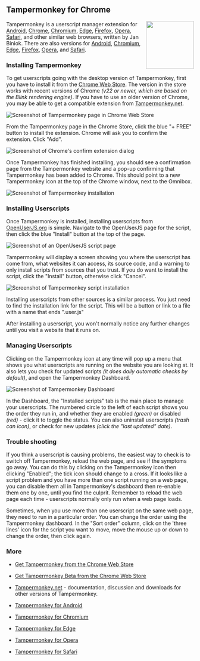 ## Tampermonkey for Chrome
<img src="https://raw.githubusercontent.com/wiki/OpenUserJS/OpenUserJS.org/images/tampermonkey_icon.min.svg?sanitize=true" width="128" height="128" align="right">

Tampermonkey is a userscript manager extension for [Android][android], [Chrome][Chrome], [Chromium][Chromium], [Edge][Edge], [Firefox][firefox], [Opera][Opera], [Safari][Safari], and other similar web browsers, written by Jan Biniok. There are also versions for [Android][tampermonkeyForAndroid], [Chromium][tampermonkeyForChromium], [Edge][tampermonkeyForEdge], [Firefox][tamperMonkeyForFirefox], [Opera][tampermonkeyForOpera], and [Safari][tampermonkeyForSafari].

### Installing Tampermonkey

To get userscripts going with the desktop version of Tampermonkey, first you have to install it from the [Chrome Web Store][gooChromeWebStoreTampermonkey]. The version in the store works with recent versions of Chrome *(v22 or newer, which are based on the Blink rendering engine)*. If you have to use an older version of Chrome, you may be able to get a compatible extension from [Tampermonkey.net][tampermonkeyNet].

![Screenshot of Tampermonkey page in Chrome Web Store][tampermonkeyGooChromeWebStoreScreenshot]

From the Tampermonkey page in the Chrome Store, click the blue "+ FREE" button to install the extension. Chrome will ask you to confirm the extension. Click "Add".

![Screenshot of Chrome's confirm extension dialog][tampermonkeyChromeScreenshot1]

Once Tampermonkey has finished installing, you should see a confirmation page from the Tampermonkey website and a pop-up confirming that Tampermonkey has been added to Chrome. This should point to a new Tampermonkey icon at the top of the Chrome window, next to the Omnibox.

![Screenshot of Tampermonkey installation][tampermonkeyChromeScreenshot2]

### Installing Userscripts

Once Tampermonkey is installed, installing userscripts from [OpenUserJS.org][oujs] is simple. Navigate to the OpenUserJS page for the script, then click the blue "Install" button at the top of the page.

![Screenshot of an OpenUserJS script page][oujsScriptPageScreenshot1]

Tampermonkey will display a screen showing you where the userscript has come from, what websites it can access, its source code, and a warning to only install scripts from sources that you trust. If you do want to install the script, click the "Install" button, otherwise click "Cancel".

![Screenshot of Tampermonkey script installation][tampermonkeyChromeScreenshot3]

Installing userscripts from other sources is a similar process. You just need to find the installation link for the script. This will be a button or link to a file with a name that ends ".user.js"

After installing a userscript, you won't normally notice any further changes until you visit a website that it runs on.

### Managing Userscripts

Clicking on the Tampermonkey icon at any time will pop up a menu that shows you what userscripts are running on the website you are looking at. It also lets you check for updated scripts *(it does daily automatic checks by default)*, and open the Tampermonkey Dashboard.

![Screenshot of Tampermonkey Dashboard][tampermonkeyChromeScreenshot4]

In the Dashboard, the "Installed scripts" tab is the main place to manage your userscripts. The numbered circle to the left of each script shows you the order they run in, and whether they are enabled *(green)* or disabled *(red)* - click it to toggle the status. You can also uninstall userscripts *(trash can icon)*, or check for new updates *(click the "last updated" date)*.

### Trouble shooting

If you think a userscript is causing problems, the easiest way to check is to switch off Tampermonkey, reload the web page, and see if the symptoms go away. You can do this by clicking on the Tampermonkey icon then clicking "Enabled"; the tick icon should change to a cross. If it looks like a script problem and you have more than one script running on a web page, you can disable them all in Tampermonkey's dashboard then re-enable them one by one, until you find the culprit. Remember to reload the web page each time - userscripts normally only run when a web page loads.

Sometimes, when you use more than one userscript on the same web page, they need to run in a particular order. You can change the order using the Tampermonkey dashboard. In the "Sort order" column, click on the 'three lines' icon for the script you want to move, move the mouse up or down to change the order, then click again.

### More

* [Get Tampermonkey from the Chrome Web Store][gooChromeWebStoreTampermonkey]
* [Get Tampermonkey Beta from the Chrome Web Store][gooChromeWebStoreTampermonkeyBeta]
* [Tampermonkey.net][tampermonkeyNet] - documentation, discussion and downloads for other versions of Tampermonkey.

* [Tampermonkey for Android][tampermonkeyForAndroid]
* [Tampermonkey for Chromium][tampermonkeyForChromium]
* [Tampermonkey for Edge][tampermonkeyForEdge]
* [Tampermonkey for Opera][tampermonkeyForOpera]
* [Tampermonkey for Safari][tampermonkeyForSafari]

<!-- # References -->

<!-- ## Statics -->
[githubFavicon]: https://assets-cdn.github.com/favicon.ico
[oujsFavicon]: https://raw.githubusercontent.com/OpenUserJs/OpenUserJS.org/master/public/images/favicon16.png
[oujs]: https://openuserjs.org/

<!-- ## Browser pages -->
[android]: Android
[chrome]: Chrome
[chromium]: Chromium
[edge]: Edge
[firefox]: Firefox
[opera]: Opera
[safari]: Safari

<!-- ## .user.js engine external linkage -->
[tampermonkeyNet]: http://tampermonkey.net/
[gooChromeWebStoreTampermonkey]: https://chrome.google.com/webstore/detail/tampermonkey/dhdgffkkebhmkfjojejmpbldmpobfkfo
[gooChromeWebStoreTampermonkeyBeta]: https://chrome.google.com/webstore/detail/tampermonkey-beta/gcalenpjmijncebpfijmoaglllgpjagf

<!-- ## Screenshots -->
[tampermonkeyGooChromeWebStoreScreenshot]: https://raw.githubusercontent.com/wiki/OpenUserJS/OpenUserJS.org/images/tampermonkey1.png "Tampermonkey in the Chrome Web Store"
[tampermonkeyChromeScreenshot1]: https://raw.githubusercontent.com/wiki/OpenUserJS/OpenUserJS.org/images/tampermonkey2.png "Confirm extension"
[tampermonkeyChromeScreenshot2]: https://raw.githubusercontent.com/wiki/OpenUserJS/OpenUserJS.org/images/tampermonkey3.png "Tampermonkey installed"
[oujsScriptPageScreenshot1]: https://raw.githubusercontent.com/wiki/OpenUserJS/OpenUserJS.org/images/openuserjs_script.gif "Ready to install a script"
[tampermonkeyChromeScreenshot3]: https://raw.githubusercontent.com/wiki/OpenUserJS/OpenUserJS.org/images/tampermonkey4.png "Installing a script"
[tampermonkeyChromeScreenshot4]: https://raw.githubusercontent.com/wiki/OpenUserJS/OpenUserJS.org/images/tampermonkey5.png "Tampermonkey Dashboard"

<!-- ## Other related .user.js engine internal pages -->
[tampermonkeyForAndroid]: Tampermonkey-for-Android
[tampermonkeyForChromium]: Tampermonkey-for-Chromium
[tampermonkeyForEdge]: Tampermonkey-for-Edge
[tampermonkeyForFirefox]: Tampermonkey-for-Firefox
[tampermonkeyForOpera]: Tampermonkey-for-Opera
[tampermonkeyForSafari]: Tampermonkey-for-Safari
